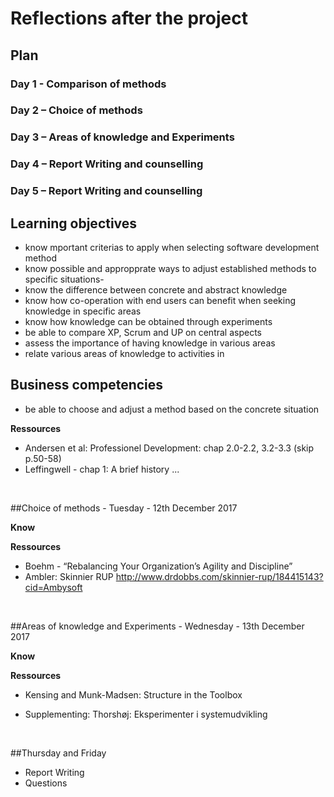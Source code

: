 # Reflections after the project

## Plan
### Day 1 - Comparison of methods
### Day 2 – Choice of methods
### Day 3 – Areas of knowledge and Experiments
### Day 4 – Report Writing and counselling
### Day 5 – Report Writing and counselling

## Learning objectives
- know mportant criterias to apply when selecting software development method
- know possible and appropprate ways to adjust established methods to specific situations- 
- know the difference between concrete and abstract knowledge
- know how co-operation with end users can benefit when seeking knowledge in specific areas
- know how knowledge can be obtained through experiments
- be able to compare XP, Scrum and UP on central aspects
- assess the importance of having knowledge in various areas
- relate various areas of knowledge to activities in 

## Business competencies 
- be able to choose and adjust a method based on the concrete situation

**Ressources**
* Andersen et al: Professionel Development: chap 2.0-2.2, 3.2-3.3 (skip p.50-58)
* Leffingwell - chap 1: A brief history ...

<br>

##Choice of methods - Tuesday - 12th December 2017

**Know**


**Ressources**
* Boehm - “Rebalancing Your Organization’s Agility and Discipline”
* Ambler: Skinnier RUP http://www.drdobbs.com/skinnier-rup/184415143?cid=Ambysoft

<br>

##Areas of knowledge and Experiments - Wednesday - 13th December 2017

**Know**




**Ressources**
* Kensing and Munk-Madsen: Structure in the Toolbox

* Supplementing: Thorshøj: Eksperimenter i systemudvikling
<br>

##Thursday and Friday 
* Report Writing
* Questions
